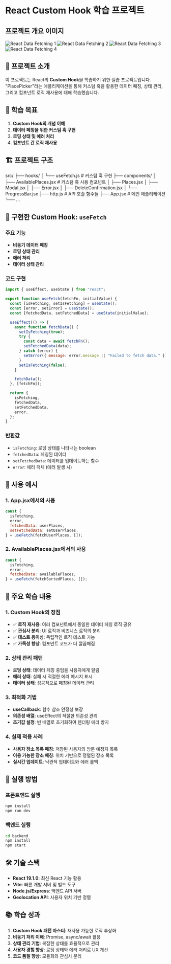 # React Custom Hook 학습 프로젝트

## 프로젝트 개요 이미지

![React Data Fetching 1](./public/react-data-fetching-1.png)
![React Data Fetching 2](./public/react-data-fetching-2.png)
![React Data Fetching 3](./public/react-data-fetching-3.png)
![React Data Fetching 4](./public/react-data-fetching-4.png)

## 📖 프로젝트 소개

이 프로젝트는 React의 **Custom Hook**을 학습하기 위한 실습 프로젝트입니다. "PlacePicker"라는 애플리케이션을 통해 커스텀 훅을 활용한 데이터 페칭, 상태 관리, 그리고 컴포넌트 로직 재사용에 대해 학습했습니다.

## 🎯 학습 목표

1. **Custom Hook의 개념 이해**
2. **데이터 페칭을 위한 커스텀 훅 구현**
3. **로딩 상태 및 에러 처리**
4. **컴포넌트 간 로직 재사용**

## 🏗️ 프로젝트 구조

src/
├── hooks/
│ └── useFetch.js # 커스텀 훅 구현
├── components/
│ ├── AvailablePlaces.jsx # 커스텀 훅 사용 컴포넌트
│ ├── Places.jsx
│ ├── Modal.jsx
│ ├── Error.jsx
│ ├── DeleteConfirmation.jsx
│ └── ProgressBar.jsx
├── http.js # API 호출 함수들
├── App.jsx # 메인 애플리케이션
└── ...

## 🔧 구현한 Custom Hook: `useFetch`

### 주요 기능

- **비동기 데이터 페칭**
- **로딩 상태 관리**
- **에러 처리**
- **데이터 상태 관리**

### 코드 구현

```javascript
import { useEffect, useState } from "react";

export function useFetch(fetchFn, initialValue) {
  const [isFetching, setIsFetching] = useState();
  const [error, setError] = useState();
  const [fetchedData, setFetchedData] = useState(initialValue);

  useEffect(() => {
    async function fetchData() {
      setIsFetching(true);
      try {
        const data = await fetchFn();
        setFetchedData(data);
      } catch (error) {
        setError({ message: error.message || "Failed to fetch data." });
      }
      setIsFetching(false);
    }

    fetchData();
  }, [fetchFn]);

  return {
    isFetching,
    fetchedData,
    setFetchedData,
    error,
  };
}
```

### 반환값

- `isFetching`: 로딩 상태를 나타내는 boolean
- `fetchedData`: 페칭된 데이터
- `setFetchedData`: 데이터를 업데이트하는 함수
- `error`: 에러 객체 (에러 발생 시)

## 📱 사용 예시

### 1. App.jsx에서의 사용

```javascript
const {
  isFetching,
  error,
  fetchedData: userPlaces,
  setFetchedData: setUserPlaces,
} = useFetch(fetchUserPlaces, []);
```

### 2. AvailablePlaces.jsx에서의 사용

```javascript
const {
  isFetching,
  error,
  fetchedData: availablePlaces,
} = useFetch(fetchSortedPlaces, []);
```

## 🎨 주요 학습 내용

### 1. **Custom Hook의 장점**

- ✅ **로직 재사용**: 여러 컴포넌트에서 동일한 데이터 페칭 로직 공유
- ✅ **관심사 분리**: UI 로직과 비즈니스 로직의 분리
- ✅ **테스트 용이성**: 독립적인 로직 테스트 가능
- ✅ **가독성 향상**: 컴포넌트 코드가 더 깔끔해짐

### 2. **상태 관리 패턴**

- **로딩 상태**: 데이터 페칭 중임을 사용자에게 알림
- **에러 상태**: 실패 시 적절한 에러 메시지 표시
- **데이터 상태**: 성공적으로 페칭된 데이터 관리

### 3. **최적화 기법**

- **useCallback**: 함수 참조 안정성 보장
- **의존성 배열**: useEffect의 적절한 의존성 관리
- **초기값 설정**: 빈 배열로 초기화하여 렌더링 에러 방지

### 4. **실제 적용 사례**

- **사용자 장소 목록 페칭**: 저장된 사용자의 방문 예정지 목록
- **이용 가능한 장소 페칭**: 위치 기반으로 정렬된 장소 목록
- **실시간 업데이트**: 낙관적 업데이트와 에러 롤백

## 🚀 실행 방법

### 프론트엔드 실행

```bash
npm install
npm run dev
```

### 백엔드 실행

```bash
cd backend
npm install
npm start
```

## 🛠️ 기술 스택

- **React 19.1.0**: 최신 React 기능 활용
- **Vite**: 빠른 개발 서버 및 빌드 도구
- **Node.js/Express**: 백엔드 API 서버
- **Geolocation API**: 사용자 위치 기반 정렬

## 📚 학습 성과

1. **Custom Hook 패턴 마스터**: 재사용 가능한 로직 추상화
2. **비동기 처리 이해**: Promise, async/await 활용
3. **상태 관리 기법**: 복잡한 상태를 효율적으로 관리
4. **사용자 경험 향상**: 로딩 상태와 에러 처리로 UX 개선
5. **코드 품질 향상**: 모듈화와 관심사 분리
